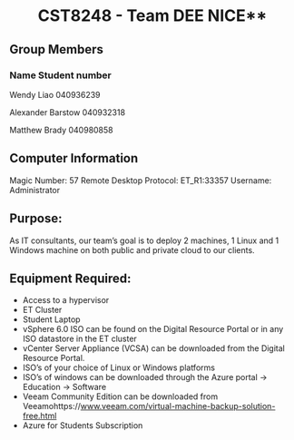 # <center>CST8248 - Team DEE NICE** </center>

## Group Members 

### Name  Student number 
Wendy Liao 
040936239 

Alexander Barstow 
040932318 

Matthew Brady 
040980858 

  
## Computer Information
Magic Number: 57 
Remote Desktop Protocol: ET_R1:33357 
Username: Administrator  
 

## Purpose: 
As IT consultants, our team’s goal is to deploy 2 machines, 1 Linux and 1 Windows machine on both public and private cloud to our clients.   



## Equipment Required: 

* Access to a hypervisor 
* ET Cluster 
* Student Laptop 
* vSphere 6.0 ISO can be found on the Digital Resource Portal or in any ISO datastore in the ET cluster 
* vCenter Server Appliance (VCSA) can be downloaded from the Digital Resource Portal. 
* ISO’s of your choice of Linux or Windows platforms 
* ISO’s of windows can be downloaded through the Azure portal -> Education -> Software 
* Veeam Community Edition can be downloaded from Veeamohttps://www.veeam.com/virtual-machine-backup-solution-free.html 
* Azure for Students Subscription 
